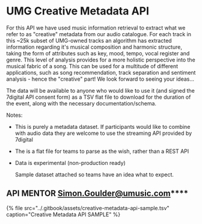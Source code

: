 # UMG Creative Metadata API

For this API we have used music information retrieval to extract what we refer to as "creative" metadata from our audio catalogue. For each track in this ~25k subset of UMG-owned tracks an algorithm has extracted information regarding it's musical composition and harmonic structure, taking the form of attributes such as key, mood, tempo, vocal register and genre. This level of analysis provides for a more holistic perspective into the musical fabric of a song. This can be used for a multitude of different applications, such as song recommendation, track separation and sentiment analysis - hence the "creative" part! We look forward to seeing your ideas…

The data will be  available to anyone who would like to use it \(and signed the 7digital API consent form\) as a TSV flat file to download for the duration of the event, along with the necessary documentation/schema.

Notes:

* This is purely a metadata dataset. If participants would like to combine with audio data they are welcome to use the streaming API provided by 7digital
* The is a flat file for teams to parse as the wish, rather than a REST API
* Data is experimental \(non-production ready\)

  Sample dataset attached so teams have an idea what to expect.

## **API MENTOR**  [**Simon.Goulder@umusic.com**](mailto:Simon.Goulder@umusic.com)\*\*\*\*

{% file src="../.gitbook/assets/creative-metadata-api-sample.tsv" caption="Creative Metadata API SAMPLE" %}

